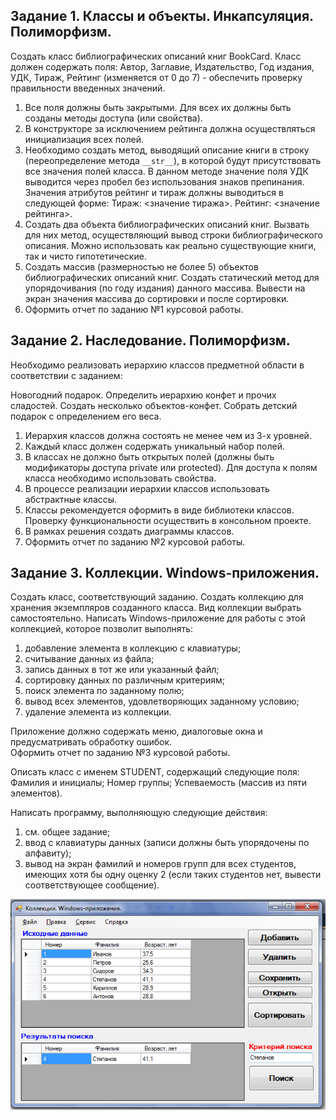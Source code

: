 ## Задание 1. Классы и объекты. Инкапсуляция. Полиморфизм.
Создать класс библиографических описаний книг BookCard. Класс должен содержать поля: Автор, Заглавие, Издательство, 
Год издания, УДК, Тираж, Рейтинг (изменяется от 0 до 7) - обеспечить проверку правильности введенных значений.

1. Все поля должны быть закрытыми. Для всех их должны быть созданы методы доступа (или свойства). 
2. В конструкторе за исключением рейтинга должна осуществляться инициализация всех полей. 
3. Необходимо создать метод, выводящий описание книги в строку (переопределение метода `__str__`), в которой будут 
присутствовать все значения полей класса. В данном методе значение поля УДК выводится через пробел без использования 
знаков препинания. Значения атрибутов рейтинг и тираж должны выводиться в следующей форме: Тираж: <значение тиража>. 
Рейтинг: <значение рейтинга>.
4. Создать два объекта библиографических описаний книг. Вызвать для них метод, осуществляющий вывод строки 
библиографического описания. Можно использовать как реально существующие книги, так и чисто гипотетические.
5. Создать массив (размерностью не более 5) объектов библиографических описаний книг. Создать статический метод для 
упорядочивания (по году издания) данного массива. Вывести на экран значения массива до сортировки и после сортировки.
6. Оформить отчет по заданию №1 курсовой работы.

## Задание 2. Наследование. Полиморфизм.
Необходимо реализовать иерархию классов предметной области в соответствии с заданием:

Новогодний подарок. Определить иерархию конфет и прочих сладостей. Создать несколько объектов-конфет. Собрать детский 
подарок с определением его веса.

1. Иерархия классов должна состоять не менее чем из 3-х уровней. 
2. Каждый класс должен содержать уникальный набор полей. 
3. В классах не должно быть открытых полей (должны быть модификаторы доступа private или protected). Для доступа к 
полям класса необходимо использовать свойства.
4. В процессе реализации иерархии классов использовать абстрактные классы.
5. Классы рекомендуется оформить в виде библиотеки классов. Проверку функциональности осуществить в консольном проекте.
6. В рамках решения создать диаграммы классов.
7. Оформить отчет по заданию №2 курсовой работы.

## Задание 3. Коллекции. Windows-приложения.
Создать класс, соответствующий заданию. Создать коллекцию для хранения экземпляров созданного класса. Вид коллекции 
выбрать самостоятельно. Написать Windows-приложение для работы с этой коллекцией, которое позволит выполнять:

1. добавление элемента в коллекцию с клавиатуры;
2. считывание данных из файла;
3. запись данных в тот же или указанный файл;
4. сортировку данных по различным критериям;
5. поиск элемента по заданному полю;
6. вывод всех элементов, удовлетворяющих заданному условию;
7. удаление элемента из коллекции.

Приложение должно содержать меню, диалоговые окна и предусматривать обработку ошибок.  
Оформить отчет по заданию №3 курсовой работы.

Описать класс с именем STUDENT, содержащий следующие поля: Фамилия и инициалы; Номер группы; Успеваемость (массив из 
пяти элементов).

Написать программу, выполняющую следующие действия:
1. см. общее задание;
2. ввод с клавиатуры данных (записи должны быть упорядочены по алфавиту);
3. вывод на экран фамилий и номеров групп для всех студентов, имеющих хотя бы одну оценку 2 (если таких студентов нет, 
вывести соответствующее сообщение).

![Пример выполнения задания](img/lab3_example.png)
